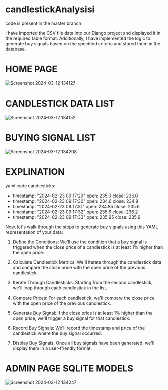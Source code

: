 # candlestickAnalysisi

code is present in the master branch

 I have imported the CSV file data into our Django project and displayed it in the required table format. Additionally, I have implemented the logic to generate buy signals based on the specified criteria and stored them in the database.


# HOME PAGE
![Screenshot 2024-03-12 134127](https://github.com/AdityaBansode31/candlestickAnalysisi/assets/79712975/bdbb2b00-0a4a-4b9b-98bb-87a0e7b47984)

# CANDLESTICK DATA LIST
![Screenshot 2024-03-12 134152](https://github.com/AdityaBansode31/candlestickAnalysisi/assets/79712975/a5d0bc2f-021b-4a9a-8152-e242b9902ac6)

# BUYING SIGNAL LIST
![Screenshot 2024-03-12 134208](https://github.com/AdityaBansode31/candlestickAnalysisi/assets/79712975/7831aa68-d331-48be-84ee-e008eec6a3aa)

# EXPLINATION
yaml code
candlesticks:
  - timestamp: "2024-02-23 09:17:29"  open: 235.0  close: 236.0
  - timestamp: "2024-02-23 09:17:30"  open: 234.6  close: 234.8
  - timestamp: "2024-02-23 09:17:31"  open: 234.85  close: 235.6
  - timestamp: "2024-02-23 09:17:32"  open: 235.6  close: 236.2
  - timestamp: "2024-02-23 09:17:33"  open: 235.95  close: 235.9

Now, let's walk through the steps to generate buy signals using this YAML representation of your data:

1. Define the Conditions: We'll use the condition that a buy signal is triggered when the close price of a candlestick is at least 1% higher than the open price.

2. Calculate Candlestick Metrics: We'll iterate through the candlestick data and compare the close price with the open price of the previous candlestick.

3. Iterate Through Candlesticks: Starting from the second candlestick, we'll loop through each candlestick in the list.

4. Compare Prices: For each candlestick, we'll compare the close price with the open price of the previous candlestick.

5. Generate Buy Signal: If the close price is at least 1% higher than the open price, we'll trigger a buy signal for that candlestick.

6. Record Buy Signals: We'll record the timestamp and price of the candlestick where the buy signal occurred.

7. Display Buy Signals: Once all buy signals have been generated, we'll display them in a user-friendly format.

# ADMIN PAGE SQLITE MODELS
![Screenshot 2024-03-12 134247](https://github.com/AdityaBansode31/candlestickAnalysisi/assets/79712975/7080fc76-e4c9-4cce-a9df-95644c5c5079)
